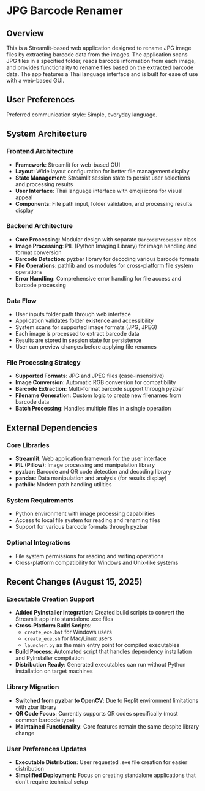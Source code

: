 # JPG Barcode Renamer

## Overview

This is a Streamlit-based web application designed to rename JPG image files by extracting barcode data from the images. The application scans JPG files in a specified folder, reads barcode information from each image, and provides functionality to rename files based on the extracted barcode data. The app features a Thai language interface and is built for ease of use with a web-based GUI.

## User Preferences

Preferred communication style: Simple, everyday language.

## System Architecture

### Frontend Architecture
- **Framework**: Streamlit for web-based GUI
- **Layout**: Wide layout configuration for better file management display
- **State Management**: Streamlit session state to persist user selections and processing results
- **User Interface**: Thai language interface with emoji icons for visual appeal
- **Components**: File path input, folder validation, and processing results display

### Backend Architecture
- **Core Processing**: Modular design with separate `BarcodeProcessor` class
- **Image Processing**: PIL (Python Imaging Library) for image handling and format conversion
- **Barcode Detection**: pyzbar library for decoding various barcode formats
- **File Operations**: pathlib and os modules for cross-platform file system operations
- **Error Handling**: Comprehensive error handling for file access and barcode processing

### Data Flow
- User inputs folder path through web interface
- Application validates folder existence and accessibility
- System scans for supported image formats (JPG, JPEG)
- Each image is processed to extract barcode data
- Results are stored in session state for persistence
- User can preview changes before applying file renames

### File Processing Strategy
- **Supported Formats**: JPG and JPEG files (case-insensitive)
- **Image Conversion**: Automatic RGB conversion for compatibility
- **Barcode Extraction**: Multi-format barcode support through pyzbar
- **Filename Generation**: Custom logic to create new filenames from barcode data
- **Batch Processing**: Handles multiple files in a single operation

## External Dependencies

### Core Libraries
- **Streamlit**: Web application framework for the user interface
- **PIL (Pillow)**: Image processing and manipulation library
- **pyzbar**: Barcode and QR code detection and decoding library
- **pandas**: Data manipulation and analysis (for results display)
- **pathlib**: Modern path handling utilities

### System Requirements
- Python environment with image processing capabilities
- Access to local file system for reading and renaming files
- Support for various barcode formats through pyzbar

### Optional Integrations
- File system permissions for reading and writing operations
- Cross-platform compatibility for Windows and Unix-like systems

## Recent Changes (August 15, 2025)

### Executable Creation Support
- **Added PyInstaller Integration**: Created build scripts to convert the Streamlit app into standalone .exe files
- **Cross-Platform Build Scripts**: 
  - `create_exe.bat` for Windows users
  - `create_exe.sh` for Mac/Linux users
  - `launcher.py` as the main entry point for compiled executables
- **Build Process**: Automated script that handles dependency installation and PyInstaller compilation
- **Distribution Ready**: Generated executables can run without Python installation on target machines

### Library Migration
- **Switched from pyzbar to OpenCV**: Due to Replit environment limitations with zbar library
- **QR Code Focus**: Currently supports QR codes specifically (most common barcode type)
- **Maintained Functionality**: Core features remain the same despite library change

### User Preferences Updates
- **Executable Distribution**: User requested .exe file creation for easier distribution
- **Simplified Deployment**: Focus on creating standalone applications that don't require technical setup